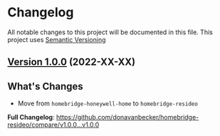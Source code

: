 # Changelog

All notable changes to this project will be documented in this file. This project uses [Semantic Versioning](https://semver.org/)

## [Version 1.0.0](https://github.com/donavanbecker/homebridge-resideo/releases/tag/v1.0.0) (2022-XX-XX)

## What's Changes
- Move from `homebridge-honeywell-home` to `homebridge-resideo`

**Full Changelog**: https://github.com/donavanbecker/homebridge-resideo/compare/v1.0.0...v1.0.0